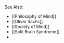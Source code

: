 
See Also:
- [[Philosophy of Mind]]
- [[Oliver Sachs]]
- [[Society of Mind]]
- [[Split Brain Syndrome]]
- 